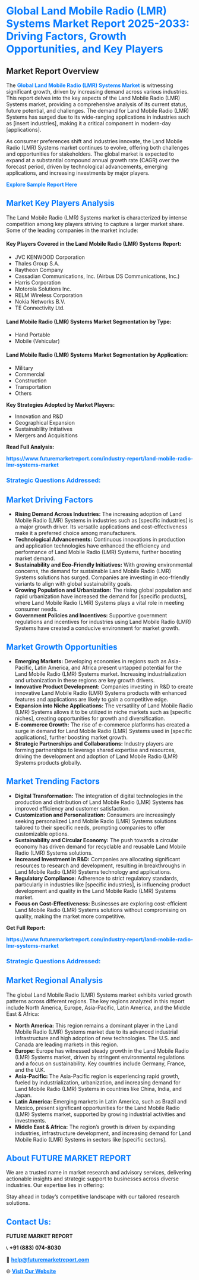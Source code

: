 <h1 style="color: #007BFF;">Global Land Mobile Radio (LMR) Systems Market Report 2025-2033: Driving Factors, Growth Opportunities, and Key Players</h1>

<section id="overview">
<h2>Market Report Overview</h2>
<p>The <a href="https://www.futuremarketreport.com/industry-report/land-mobile-radio-lmr-systems-market" style="color: #007BFF; text-decoration: none;"><strong>Global Land Mobile Radio (LMR) Systems Market</strong></a> is witnessing significant growth, driven by increasing demand across various industries. This report delves into the key aspects of the Land Mobile Radio (LMR) Systems market, providing a comprehensive analysis of its current status, future potential, and challenges. The demand for Land Mobile Radio (LMR) Systems has surged due to its wide-ranging applications in industries such as [insert industries], making it a critical component in modern-day [applications].</p>
<p>As consumer preferences shift and industries innovate, the Land Mobile Radio (LMR) Systems market continues to evolve, offering both challenges and opportunities for stakeholders. The global market is expected to expand at a substantial compound annual growth rate (CAGR) over the forecast period, driven by technological advancements, emerging applications, and increasing investments by major players.</p>
</section>

<section id="overview">
<p><a href="https://www.futuremarketreport.com/request-sample/reportId=102916" style="color: #007BFF; text-decoration: none;"><strong>Explore Sample Report Here</strong></a></p>
</section>

<section id="key-players">
<h2 style="color: #007BFF;">Market Key Players Analysis</h2>
<p>The Land Mobile Radio (LMR) Systems market is characterized by intense competition among key players striving to capture a larger market share. Some of the leading companies in the market include:</p>
<h4>Key Players Covered in the Land Mobile Radio (LMR) Systems Report:</h4>
<ul><li>JVC KENWOOD Corporation</li><li>Thales Group S.A.</li><li>Raytheon Company</li><li>Cassadian Communications, Inc. (Airbus DS Communications, Inc.)</li><li>Harris Corporation</li><li>Motorola Solutions Inc.</li><li>RELM Wireless Corporation</li><li>Nokia Networks B.V.</li><li>TE Connectivity Ltd.</li></ul>
<h4>Land Mobile Radio (LMR) Systems Market Segmentation by Type:</h4>
<ul><li>Hand Portable</li><li>Mobile (Vehicular)</li></ul>

<h4>Land Mobile Radio (LMR) Systems Market Segmentation by Application:</h4>
<ul><li>Military</li><li>Commercial</li><li>Construction</li><li>Transportation</li><li>Others</li></ul>
<p><strong>Key Strategies Adopted by Market Players:</strong></p>
<ul>
<li>Innovation and R&D</li>
<li>Geographical Expansion</li>
<li>Sustainability Initiatives</li>
<li>Mergers and Acquisitions</li>
</ul>
</section>

<section>
<p><strong>Read Full Analysis: </strong></p><a href="https://www.futuremarketreport.com/industry-report/land-mobile-radio-lmr-systems-market" style="color: #007BFF; text-decoration: none;"><strong>https://www.futuremarketreport.com/industry-report/land-mobile-radio-lmr-systems-market</strong></a>
<h3 style="color: #007BFF;">Strategic Questions Addressed:</h3>
</section>

<section id="driving-factors">
<h2 style="color: #007BFF;">Market Driving Factors</h2>
<ul>
<li><strong>Rising Demand Across Industries:</strong> The increasing adoption of Land Mobile Radio (LMR) Systems in industries such as [specific industries] is a major growth driver. Its versatile applications and cost-effectiveness make it a preferred choice among manufacturers.</li>
<li><strong>Technological Advancements:</strong> Continuous innovations in production and application technologies have enhanced the efficiency and performance of Land Mobile Radio (LMR) Systems, further boosting market demand.</li>
<li><strong>Sustainability and Eco-Friendly Initiatives:</strong> With growing environmental concerns, the demand for sustainable Land Mobile Radio (LMR) Systems solutions has surged. Companies are investing in eco-friendly variants to align with global sustainability goals.</li>
<li><strong>Growing Population and Urbanization:</strong> The rising global population and rapid urbanization have increased the demand for [specific products], where Land Mobile Radio (LMR) Systems plays a vital role in meeting consumer needs.</li>
<li><strong>Government Policies and Incentives:</strong> Supportive government regulations and incentives for industries using Land Mobile Radio (LMR) Systems have created a conducive environment for market growth.</li>
</ul>
</section>

<section id="growth-opportunities">
<h2 style="color: #007BFF;">Market Growth Opportunities</h2>
<ul>
<li><strong>Emerging Markets:</strong> Developing economies in regions such as Asia-Pacific, Latin America, and Africa present untapped potential for the Land Mobile Radio (LMR) Systems market. Increasing industrialization and urbanization in these regions are key growth drivers.</li>
<li><strong>Innovative Product Development:</strong> Companies investing in R&D to create innovative Land Mobile Radio (LMR) Systems products with enhanced features and applications are likely to gain a competitive edge.</li>
<li><strong>Expansion into Niche Applications:</strong> The versatility of Land Mobile Radio (LMR) Systems allows it to be utilized in niche markets such as [specific niches], creating opportunities for growth and diversification.</li>
<li><strong>E-commerce Growth:</strong> The rise of e-commerce platforms has created a surge in demand for Land Mobile Radio (LMR) Systems used in [specific applications], further boosting market growth.</li>
<li><strong>Strategic Partnerships and Collaborations:</strong> Industry players are forming partnerships to leverage shared expertise and resources, driving the development and adoption of Land Mobile Radio (LMR) Systems products globally.</li>
</ul>
</section>

<section id="trending-factors">
<h2 style="color: #007BFF;">Market Trending Factors</h2>
<ul>
<li><strong>Digital Transformation:</strong> The integration of digital technologies in the production and distribution of Land Mobile Radio (LMR) Systems has improved efficiency and customer satisfaction.</li>
<li><strong>Customization and Personalization:</strong> Consumers are increasingly seeking personalized Land Mobile Radio (LMR) Systems solutions tailored to their specific needs, prompting companies to offer customizable options.</li>
<li><strong>Sustainability and Circular Economy:</strong> The push towards a circular economy has driven demand for recyclable and reusable Land Mobile Radio (LMR) Systems solutions.</li>
<li><strong>Increased Investment in R&D:</strong> Companies are allocating significant resources to research and development, resulting in breakthroughs in Land Mobile Radio (LMR) Systems technology and applications.</li>
<li><strong>Regulatory Compliance:</strong> Adherence to strict regulatory standards, particularly in industries like [specific industries], is influencing product development and quality in the Land Mobile Radio (LMR) Systems market.</li>
<li><strong>Focus on Cost-Effectiveness:</strong> Businesses are exploring cost-efficient Land Mobile Radio (LMR) Systems solutions without compromising on quality, making the market more competitive.</li>
</ul>
</section>

<section>
<p><strong>Get Full Report: </strong></p><a href="https://www.futuremarketreport.com/industry-report/land-mobile-radio-lmr-systems-market" style="color: #007BFF; text-decoration: none;"><strong>https://www.futuremarketreport.com/industry-report/land-mobile-radio-lmr-systems-market</strong></a>
<h3 style="color: #007BFF;">Strategic Questions Addressed:</h3>
</section>


<section id="regional-analysis">
<h2 style="color: #007BFF;">Market Regional Analysis</h2>
<p>The global Land Mobile Radio (LMR) Systems market exhibits varied growth patterns across different regions. The key regions analyzed in this report include North America, Europe, Asia-Pacific, Latin America, and the Middle East & Africa:</p>
<ul>
<li><strong>North America:</strong> This region remains a dominant player in the Land Mobile Radio (LMR) Systems market due to its advanced industrial infrastructure and high adoption of new technologies. The U.S. and Canada are leading markets in this region.</li>
<li><strong>Europe:</strong> Europe has witnessed steady growth in the Land Mobile Radio (LMR) Systems market, driven by stringent environmental regulations and a focus on sustainability. Key countries include Germany, France, and the U.K.</li>
<li><strong>Asia-Pacific:</strong> The Asia-Pacific region is experiencing rapid growth, fueled by industrialization, urbanization, and increasing demand for Land Mobile Radio (LMR) Systems in countries like China, India, and Japan.</li>
<li><strong>Latin America:</strong> Emerging markets in Latin America, such as Brazil and Mexico, present significant opportunities for the Land Mobile Radio (LMR) Systems market, supported by growing industrial activities and investments.</li>
<li><strong>Middle East & Africa:</strong> The region’s growth is driven by expanding industries, infrastructure development, and increasing demand for Land Mobile Radio (LMR) Systems in sectors like [specific sectors].</li>
</ul>
</section>

<footer>
<h2 style="color: #007BFF;">About FUTURE MARKET REPORT</h2>
<p>We are a trusted name in market research and advisory services, delivering actionable insights and strategic support to businesses across diverse industries. Our expertise lies in offering:</p>

<p>Stay ahead in today’s competitive landscape with our tailored research solutions.</p>

<h2 style="color: #007BFF;">Contact Us:</h2>
<p><strong>FUTURE MARKET REPORT</strong></p>
<p>📞 <strong>+91 (883) 074-8030</strong></p>
<p>📧 <strong><a href="mailto:help@futuremarketreport.com" style="color: #007BFF;">help@futuremarketreport.com</a></strong></p>
<p>🌐 <strong><a href="https://www.futuremarketreport.com/" style="color: #007BFF;">Visit Our Website</a></strong></p>
</footer>